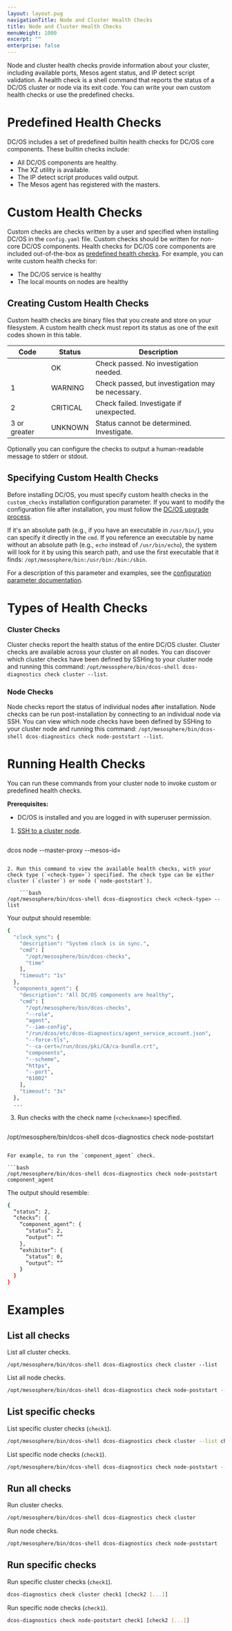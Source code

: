 ```yaml
---
layout: layout.pug
navigationTitle: Node and Cluster Health Checks
title: Node and Cluster Health Checks
menuWeight: 1000
excerpt: ""
enterprise: false
---
```

<!-- This source repo for this topic is https://github.com/dcos/dcos-docs -->

Node and cluster health checks provide information about your cluster, including available ports, Mesos agent status, and IP detect script validation. A health check is a shell command that reports the status of a DC/OS cluster or node via its exit code. You can write your own custom health checks or use the predefined checks.

# Predefined Health Checks

DC/OS includes a set of predefined builtin health checks for DC/OS core components. These builtin checks include:

- All DC/OS components are healthy.
- The XZ utility is available.
- The IP detect script produces valid output.
- The Mesos agent has registered with the masters.

# Custom Health Checks

Custom checks are checks written by a user and specified when installing DC/OS in the `config.yaml` file. Custom checks should be written for non-core DC/OS components. Health checks for DC/OS core components are included out-of-the-box as [predefined health checks](#predefined-health-checks). For example, you can write custom health checks for:

- The DC/OS service is healthy
- The local mounts on nodes are healthy 

## Creating Custom Health Checks

Custom health checks are binary files that you create and store on your filesystem. A custom health check must report its status as one of the exit codes shown in this table.

| Code         | Status   | Description                                       |
| ------------ | -------- | ------------------------------------------------- |
|              | OK       | Check passed. No investigation needed.            |
| 1            | WARNING  | Check passed, but investigation may be necessary. |
| 2            | CRITICAL | Check failed. Investigate if unexpected.          |
| 3 or greater | UNKNOWN  | Status cannot be determined. Investigate.         |

Optionally you can configure the checks to output a human-readable message to stderr or stdout.

## Specifying Custom Health Checks

Before installing DC/OS, you must specify custom health checks in the `custom_checks` installation configuration parameter. If you want to modify the configuration file after installation, you must follow the [DC/OS upgrade process](/1.10/installing/ent/upgrading/).

If it's an absolute path (e.g., if you have an executable in `/usr/bin/`), you can specify it directly in the `cmd`. If you reference an executable by name without an absolute path (e.g., `echo` instead of `/usr/bin/echo`), the system will look for it by using this search path, and use the first executable that it finds: `/opt/mesosphere/bin:/usr/bin:/bin:/sbin`.

For a description of this parameter and examples, see the [configuration parameter documentation](/1.10/installing/ent/custom/configuration/configuration-parameters/#custom-checks).

# Types of Health Checks

### Cluster Checks

Cluster checks report the health status of the entire DC/OS cluster. Cluster checks are available across your cluster on all nodes. You can discover which cluster checks have been defined by SSHing to your cluster node and running this command: `/opt/mesosphere/bin/dcos-shell dcos-diagnostics check cluster --list`.

### Node Checks

Node checks report the status of individual nodes after installation. Node checks can be run post-installation by connecting to an individual node via SSH. You can view which node checks have been defined by SSHing to your cluster node and running this command: `/opt/mesosphere/bin/dcos-shell dcos-diagnostics check node-poststart --list`.

# Running Health Checks

You can run these commands from your cluster node to invoke custom or predefined health checks.

**Prerequisites:**

- DC/OS is installed and you are logged in with superuser permission.

1. [SSH to a cluster node](/1.10/administering-clusters/sshcluster/).
    
    ```bash
dcos node --master-proxy --mesos-id=<agent-node-id>
```

2. Run this command to view the available health checks, with your check type (`<check-type>`) specified. The check type can be either cluster (`cluster`) or node (`node-poststart`).
    
    ```bash
/opt/mesosphere/bin/dcos-shell dcos-diagnostics check <check-type> --list
```

Your output should resemble:

```bash
{
  "clock_sync": {
    "description": "System clock is in sync.",
    "cmd": [
      "/opt/mesosphere/bin/dcos-checks",
      "time"
    ],
    "timeout": "1s"
  },
  "components_agent": {
    "description": "All DC/OS components are healthy",
    "cmd": [
      "/opt/mesosphere/bin/dcos-checks",
      "--role",
      "agent",
      "--iam-config",
      "/run/dcos/etc/dcos-diagnostics/agent_service_account.json",
      "--force-tls",
      "--ca-cert=/run/dcos/pki/CA/ca-bundle.crt",
      "components",
      "--scheme",
      "https",
      "--port",
      "61002"
    ],
    "timeout": "3s"
  },
  ...
```

3. Run checks with the check name (`<checkname>`) specified.
    
    ```bash
/opt/mesosphere/bin/dcos-shell dcos-diagnostics check node-poststart <checkname>
```

For example, to run the `component_agent` check.

```bash
/opt/mesosphere/bin/dcos-shell dcos-diagnostics check node-poststart component_agent
```

The output should resemble:

```bash
{
  “status”: 2,
  “checks”: {
    “component_agent”: {
      “status”: 2,
      “output”: “”
    },
    “exhibitor”: {
      “status”: 0,
      “output”: “”
    }
  }
}
```

# Examples

## List all checks

List all cluster checks.

    /opt/mesosphere/bin/dcos-shell dcos-diagnostics check cluster --list
    

List all node checks.

```bash
/opt/mesosphere/bin/dcos-shell dcos-diagnostics check node-poststart --list
```

## List specific checks

List specific cluster checks (`check1`).

```bash
/opt/mesosphere/bin/dcos-shell dcos-diagnostics check cluster --list check1 [check2 [...]]
```

List specific node checks (`check1`).

```bash
/opt/mesosphere/bin/dcos-shell dcos-diagnostics check node-poststart --list check1 [check2 [...]]
```

## Run all checks

Run cluster checks.

```bash
/opt/mesosphere/bin/dcos-shell dcos-diagnostics check cluster
```

Run node checks.

```bash
/opt/mesosphere/bin/dcos-shell dcos-diagnostics check node-poststart
```

## Run specific checks

Run specific cluster checks (`check1`).

```bash
dcos-diagnostics check cluster check1 [check2 [...]]
```

Run specific node checks (`check1`).

```bash
dcos-diagnostics check node-poststart check1 [check2 [...]]
```